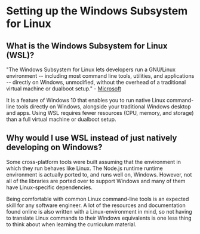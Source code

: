 # Setting up the Windows Subsystem for Linux

## What is the Windows Subsystem for Linux (WSL)?

"The Windows Subsystem for Linux lets developers run a GNU/Linux environment -- including most command line tools, utilities, and applications -- directly on Windows, unmodified, without the overhead of a traditional virtual machine or dualboot setup." - [Microsoft](https://docs.microsoft.com/en-us/windows/wsl/about)

It is a feature of Windows 10 that enables you to run native Linux command-line tools directly on Windows, alongside your traditional Windows desktop and apps. Using WSL requires fewer resources (CPU, memory, and storage) than a full virtual machine or dualboot setup.

## Why would I use WSL instead of just natively developing on Windows?
Some cross-platform tools were built assuming that the environment in which they run behaves like Linux. The Node.js runtime runtime environment is actually ported to, and runs well on, Windows. However, not all of the libraries are ported over to support Windows and many of them have Linux-specific dependencies.

Being comfortable with common Linux command-line tools is an expected skill for any software engineer. A lot of the resources and documentation found online is also written with a Linux-environment in mind, so not having to translate Linux commands to their Windows equivalents is one less thing to think about when learning the curriculum material.

